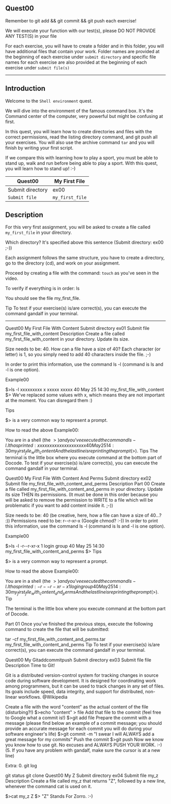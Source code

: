 ## Quest00

Remember to git add && git commit && git push each exercise!

We will execute your function with our test(s), please DO NOT PROVIDE ANY TEST(S) in your file

For each exercise, you will have to create a folder and in this folder, you will have additional files that contain your work. Folder names are provided at the beginning of each exercise under `submit directory` and specific file names for each exercise are also provided at the beginning of each exercise under `submit file(s)`

-----------------------------------------------------------------------------------------------------------------------------------------------------------------------

## Introduction

Welcome to the `Shell environment` quest.

We will dive into the environment of the famous command box. It's the Command center of the computer, very powerful but might be confusing at first.

In this quest, you will learn how to create directories and files with the correct permissions, read the listing directory command, and git push all your exercises.
You will also use the archive command `tar` and you will finish by writing your first script.

If we compare this with learning how to play a sport, you must be able to stand up, walk and run before being able to play a sport. With this quest, you will learn how to stand up! :-)

| Quest00	| My First File |
| ------- | ------------- |
| Submit directory	| ex00 |
| `Submit file` | `my_first_file` |

## Description
For this very first assignment, you will be asked to create a file called `my_first_file` in your directory.

Which directory?
It's specified above this sentence (Submit directory: ex00 ;-))

Each assignment follows the same structure, you have to create a directory, go to the directory (cd), and work on your assignment.

Proceed by creating a file with the command: `touch` as you've seen in the video.

To verify if everything is in order: ls

You should see the file my_first_file.

Tip
To test if your exercise(s) is/are correct(s), you can execute the command gandalf in your terminal.

-----------------------------------------------------------------------------------------------------------------------------------------------------------------------
Quest00	My First File With Content
Submit directory	ex01
Submit file	my_first_file_with_content
Description
Create a file called my_first_file_with_content in your directory. Update its size.

Size needs to be: 40.
How can a file have a size of 40?
Each character (or letter) is 1, so you simply need to add 40 characters inside the file. ;-)

In order to print this information, use the command ls -l (command is ls and -l is one option).

Example00

$>ls -l
xxxxxxxxx  x xxxxx  xxxxx  40 May  25 14:30 my_first_file_with_content
$>
We've replaced some values with x, which means they are not important at the moment. You can disregard them :)

Tips

$> is a very common way to represent a prompt.

How to read the above Example00:

You are in a shell (the $>) and you've executed the command ls -l.
It has printed: xxxxxxxxx  x xxxxx  xxxxx  40 May  25 14:30 my_first_file_with_content
And the last line is reprinting the prompt ($>).
Tips
The terminal is the little box where you execute command at the bottom part of Docode.
To test if your exercise(s) is/are correct(s), you can execute the command gandalf in your terminal.

Quest00	My First File With Content And Perms
Submit directory	ex02
Submit file	my_first_file_with_content_and_perms
Description
Part 00
Create a file called my_first_file_with_content_and_perms in your directory. Update its size THEN its permissions. (It must be done in this order because you will be asked to remove the permission to WRITE to a file which will be problematic if you want to add content inside it. ;-))

Size needs to be: 40 (be creative, here, how a file can have a size of 40...? :))
Permissions need to be: r--r-xr-x (Google chmod? :-))
In order to print this information, use the command ls -l (command is ls and -l is one option).

Example00

$>ls -l
-r--r-xr-x  1 login  group  40 May  25 14:30 my_first_file_with_content_and_perms
$>
Tips

$> is a very common way to represent a prompt.

How to read the above Example00:

You are in a shell (the $>) and you've executed the command ls -l.
It has printed: -r--r-xr-x  1 login  group  40 May  25 14:30 my_first_file_with_content_and_perms
And the last line is reprinting the prompt ($>).
Tip

The terminal is the little box where you execute command at the bottom part of Docode.

Part 01
Once you’ve finished the previous steps, execute the following
command to create the file that will be submitted:

tar -cf my_first_file_with_content_and_perms.tar my_first_file_with_content_and_perms
Tip
To test if your exercise(s) is/are correct(s), you can execute the command gandalf in your terminal.

Quest00	My Gitaddcommitpush
Submit directory	ex03
Submit file	file
Description
Time to Git!

Git is a distributed version-control system for tracking changes in source code during software development. It is designed for coordinating work among programmers, but it can be used to track changes in any set of files. Its goals include speed, data integrity, and support for distributed, non-linear workflows. @Wikipedia

Create a file with the word "content" as the actual content of the file (disturbing?!)
$>echo "content" > file
Add that file to the commit (feel free to Google what a commit is!)
$>git add file
Prepare the commit with a message (please find below an example of a commit message; you should provide an accurate message for each commit you will do during your software engineer's life)
$>git commit -m "I swear I will ALWAYS add a great message for my commits"
Push the commit
$>git push
Now we know you know how to use git. No excuses and ALWAYS PUSH YOUR WORK. :-)
(5. If you have any problem with gandalf, make sure the cursor is at a new line)

Extra:
0. git log

git status
git clone
Quest00	My Z
Submit directory	ex04
Submit file	my_z
Description
Create a file called my_z that returns "Z", followed by a new line, whenever the command cat is used on it.

$>cat my_z
Z
$>
"Z" Stands For Zorro. :-)
